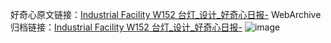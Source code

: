 好奇心原文链接：[Industrial Facility W152 台灯_设计_好奇心日报-](https://www.qdaily.com/articles/5912.html)
WebArchive归档链接：[Industrial Facility W152 台灯_设计_好奇心日报-](http://web.archive.org/web/20190623165644/https://www.qdaily.com/articles/5912.html)
![image](http://ww3.sinaimg.cn/large/007d5XDply1g3whd05bacj30u02vwti2)